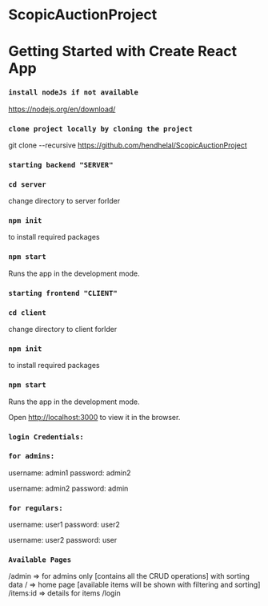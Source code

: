 # ScopicAuctionProject

# Getting Started with Create React App


### `install nodeJs if not available`
https://nodejs.org/en/download/

### `clone project locally by cloning the project`
git clone --recursive  https://github.com/hendhelal/ScopicAuctionProject 

### `starting backend "SERVER" `
###  `cd server`
change directory to server forlder

### `npm init`
to install required packages

### `npm start`
Runs the app in the development mode.

### `starting frontend "CLIENT" `

###  `cd client` 
change directory to client forlder

### `npm init`
to install required packages

### `npm start`
Runs the app in the development mode.

Open [http://localhost:3000](http://localhost:3000) to view it in the browser.

### `login Credentials:`

### `for admins:`
username: admin1
password: admin2

username: admin2
password: admin


### `for regulars:`
username: user1
password: user2

username: user2
password: user

### `Available Pages`

/admin => for admins only [contains all the CRUD operations] with sorting data
/ =>  home page [available items will be shown with filtering and sorting]
/items:id => details for items
/login





